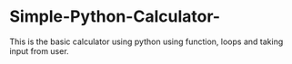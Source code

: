 # Simple-Python-Calculator-
This is the basic calculator using python using function, loops and taking input from user.

